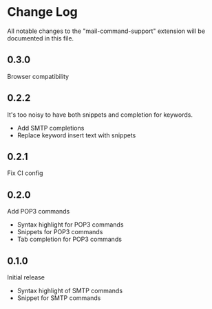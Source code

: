 # Change Log

All notable changes to the "mail-command-support" extension will be documented in this file.

## 0.3.0

Browser compatibility

## 0.2.2

It's too noisy to have both snippets and completion for keywords.

-   Add SMTP completions
-   Replace keyword insert text with snippets

## 0.2.1

Fix CI config

## 0.2.0

Add POP3 commands

-   Syntax highlight for POP3 commands
-   Snippets for POP3 commands
-   Tab completion for POP3 commands

## 0.1.0

Initial release

-   Syntax highlight of SMTP commands
-   Snippet for SMTP commands
